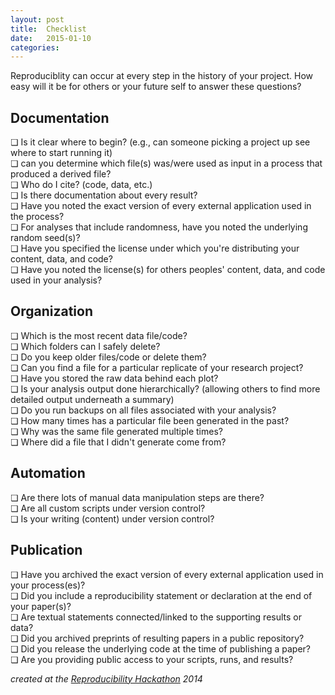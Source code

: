 ```yaml
---
layout: post
title:  Checklist
date:   2015-01-10 
categories: 
---
```


Reproduciblity can occur at every step in the history of your project. How easy will it be for others or your future self to answer these questions?    

## Documentation

&#x274f; Is it clear where to begin? (e.g., can someone picking a project up see where to start running it)   
&#x274f; can you determine which file(s) was/were used as input in a process that produced a derived file?   
&#x274f; Who do I cite? (code, data, etc.)   
&#x274f; Is there documentation about every result?   
&#x274f; Have you noted the exact version of every external application used in the process?   
&#x274f; For analyses that include randomness, have you noted the underlying random seed(s)?   
&#x274f; Have you specified the license under which you're distributing your content, data, and code?   
&#x274f; Have you noted the license(s) for others peoples' content, data, and code used in your analysis?   

## Organization

&#x274f; Which is the most recent data file/code?   
&#x274f; Which folders can I safely delete?   
&#x274f; Do you keep older files/code or delete them?   
&#x274f; Can you find a file for a particular replicate of your research project?   
&#x274f; Have you stored the raw data behind each plot?   
&#x274f; Is your analysis output done hierarchically? (allowing others to find more detailed output underneath a summary)   
&#x274f; Do you run backups on all files associated with your analysis?   
&#x274f; How many times has a particular file been generated in the past?   
&#x274f; Why was the same file generated multiple times?   
&#x274f; Where did a file that I didn't generate come from?   

## Automation

&#x274f; Are there lots of manual data manipulation steps are there?   
&#x274f; Are all custom scripts under version control?   
&#x274f; Is your writing (content) under version control?   

## Publication

&#x274f; Have you archived the exact version of every external application used in your process(es)?   
&#x274f; Did you include a reproducibility statement or declaration at the end of your paper(s)?   
&#x274f; Are textual statements connected/linked to the supporting results or data?   
&#x274f; Did you archived preprints of resulting papers in a public repository?   
&#x274f; Did you release the underlying code at the time of publishing a paper?   
&#x274f; Are you providing public access to your scripts, runs, and results?   

*created at the [Reproducibility Hackathon](https://github.com/Reproducible-Science-Curriculum/Reproducible-Science-Hackathon-Dec-08-2014) 2014*
